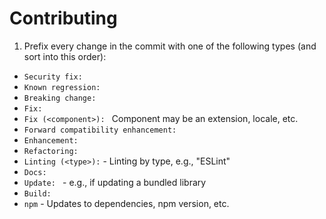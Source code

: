 # Contributing

1. Prefix every change in the commit with one of the following types (and
  sort into this order):
  - `Security fix: `
  - `Known regression: `
  - `Breaking change: `
  - `Fix: `
  - `Fix (<component>): ` Component may be an extension, locale, etc.
  - `Forward compatibility enhancement: `
  - `Enhancement: `
  - `Refactoring: `
  - `Linting (<type>):` - Linting by type, e.g., "ESLint"
  - `Docs: `
  - `Update: ` - e.g., if updating a bundled library
  - `Build: `
  - `npm` - Updates to dependencies, npm version, etc.
